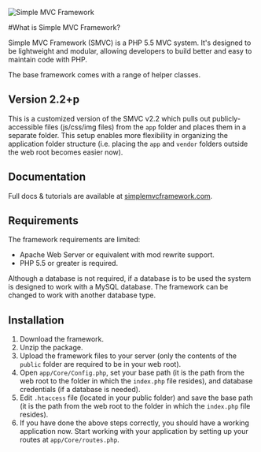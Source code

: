 ![Simple MVC Framework](http://simplemvcframework.com/app/templates/publicthemes/smvc/images/logo.png)

#What is Simple MVC Framework?

Simple MVC Framework (SMVC) is a PHP 5.5 MVC system. It's designed to be lightweight and modular, allowing developers to build better and easy to maintain code with PHP.

The base framework comes with a range of helper classes.

## Version 2.2+p

This is a customized version of the SMVC v2.2 which pulls out publicly-accessible files (js/css/img files) from the ```app``` folder and places them in a separate folder. This setup enables more flexibility in organizing the application folder structure (i.e. placing the ```app``` and ```vendor``` folders outside the web root becomes easier now).

## Documentation

Full docs & tutorials are available at [simplemvcframework.com](http://simplemvcframework.com).

## Requirements

 The framework requirements are limited:

 - Apache Web Server or equivalent with mod rewrite support.
 - PHP 5.5 or greater is required.

 Although a database is not required, if a database is to be used the system is designed to work with a MySQL database. The framework can be changed to work with another database type.

## Installation

1. Download the framework.
2. Unzip the package.
3. Upload the framework files to your server (only the contents of the ```public``` folder are required to be in your web root).
4. Open ```app/Core/Config.php```, set your base path (it is the path from the web root to the folder in which the ```index.php``` file resides), and database credentials (if a database is needed).
5. Edit ```.htaccess``` file (located in your public folder) and save the base path (it is the path from the web root to the folder in which the ```index.php``` file resides).
6. If you have done the above steps correctly, you should have a working application now. Start working with your application by setting up your routes at ```app/Core/routes.php```.
